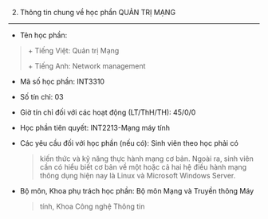 2. Thông tin chung về học phần QUẢN TRỊ MẠNG
--------------------------------------------

-   Tên học phần:

> \+ Tiếng Việt: Quản trị Mạng
>
> \+ Tiếng Anh: Network management

-   Mã số học phần: INT3310

-   Số tín chỉ: 03

-   Giờ tín chỉ đối với các hoạt động (LT/ThH/TH): 45/0/0

-   Học phần tiên quyết: INT2213-Mạng máy tính

-   Các yêu cầu đối với học phần (nếu có): Sinh viên theo học phải có
    > kiến thức và kỹ năng thực hành mạng cơ bản. Ngoài ra, sinh viên
    > cần có hiểu biết cơ bản về một hoặc cả hai hệ điều hành mạng thông
    > dụng hiện nay là Linux và Microsoft Windows Server.

-   Bộ môn, Khoa phụ trách học phần: Bộ môn Mạng và Truyền thông Máy
    > tính, Khoa Công nghệ Thông tin

